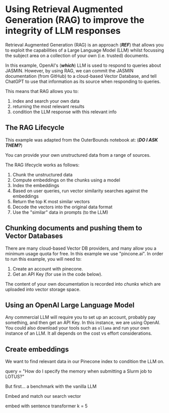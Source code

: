 # Using Retrieval Augmented Generation (RAG) to improve the integrity of LLM responses

Retrieval Augmented Generation (RAG) is an approach (***REF***) that allows you to exploit the capabilities of a Large Language Model (LLM) whilst focussing the subject area on a collection of your own (i.e. trusted) documents. 

In this example, OpenAI's (***which***) LLM is used to respond to queries about JASMIN. However, by using RAG, we can commit the JASMIN documentation (from GitHub) to a cloud-based Vector Database, and tell ChatGPT to use that information as its source when responding to queries.

This means that RAG allows you to:
 1. index and search your own data
 2. returning the most relevant results
 3. condition the LLM response with this relevant info

## The RAG Lifecycle

This example was adapted from the OuterBounds notebook at: (***DO I ASK THEM?***)

You can provide your own unstructured data from a range of sources. 

The RAG lifecycle works as follows:
 1. Chunk the unstructured data
 2. Compute embeddings on the chunks using a model
 3. Index the embeddings 
 4. Based on user queries, run vector similarity searches against the embeddings
 5. Return the top K most similar vectors
 6. Decode the vectors into the original data format
 7. Use the "similar" data in prompts (to the LLM)

## Chunking documents and pushing them to Vector Databases

There are many cloud-based Vector DB providers, and many allow you a minimum usage quota for free. In this example we use "pincone.ai". In order to run this example, you will need to:
 1. Create an account with pinecone.
 2. Get an API Key (for use in the code below).

The content of your own documentation is recorded into *chunks* which are uploaded into vector storage space.

## Using an OpenAI  Large Language Model

Any commercial LLM will require you to set up an account, probably pay something, and then get an API Key. In this instance, we are using OpenAI. You could also download your tools such as `ollama` and run your own instance of an LLM. It all depends on the cost vs effort considerations.

## Create embeddings

We want to find relevant data in our Pinecone index to condition the LLM on.

query = "How do I specify the memory when submitting a Slurm job to LOTUS?"

But first... a benchmark with the vanilla LLM

Embed and match our search vector

embed with sentence transformer
k = 5


